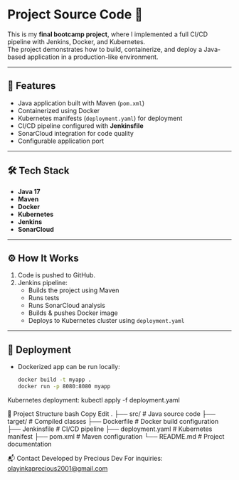 # Project Source Code 🚀

This is my **final bootcamp project**, where I implemented a full CI/CD pipeline with Jenkins, Docker, and Kubernetes.  
The project demonstrates how to build, containerize, and deploy a Java-based application in a production-like environment.  

---

## 📌 Features
- Java application built with Maven (`pom.xml`)
- Containerized using Docker
- Kubernetes manifests (`deployment.yaml`) for deployment
- CI/CD pipeline configured with **Jenkinsfile**
- SonarCloud integration for code quality
- Configurable application port

---

## 🛠️ Tech Stack
- **Java 17**
- **Maven**
- **Docker**
- **Kubernetes**
- **Jenkins**
- **SonarCloud**

---

## ⚙️ How It Works
1. Code is pushed to GitHub.
2. Jenkins pipeline:
   - Builds the project using Maven
   - Runs tests
   - Runs SonarCloud analysis
   - Builds & pushes Docker image
   - Deploys to Kubernetes cluster using `deployment.yaml`

---

## 🚀 Deployment
- Dockerized app can be run locally:
  ```bash
  docker build -t myapp .
  docker run -p 8080:8080 myapp

Kubernetes deployment:
  kubectl apply -f deployment.yaml

📂 Project Structure
bash
Copy
Edit
.
├── src/               # Java source code
├── target/            # Compiled classes
├── Dockerfile         # Docker build configuration
├── Jenkinsfile        # CI/CD pipeline
├── deployment.yaml    # Kubernetes manifest
├── pom.xml            # Maven configuration
└── README.md          # Project documentation


📬 Contact
Developed by Precious Dev
For inquiries: olayinkaprecious2001@gmail.com


